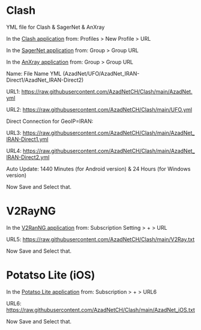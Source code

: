 # Clash
YML file for Clash & SagerNet & AnXray

In the [Clash application](https://github.com/Kr328) from:
Profiles > New Profile > URL

In the [SagerNet application](https://github.com/SagerNet/SagerNet) from:
Group > Group URL

In the [AnXray application](https://github.com/XTLS/AnXray) from:
Group > Group URL

Name: File Name YML (AzadNet/UFO/AzadNet_IRAN-Direct1/AzadNet_IRAN-Direct2)

URL1: https://raw.githubusercontent.com/AzadNetCH/Clash/main/AzadNet.yml

URL2: https://raw.githubusercontent.com/AzadNetCH/Clash/main/UFO.yml

Direct Connection for GeoIP=IRAN:

URL3: https://raw.githubusercontent.com/AzadNetCH/Clash/main/AzadNet_IRAN-Direct1.yml

URL4: https://raw.githubusercontent.com/AzadNetCH/Clash/main/AzadNet_IRAN-Direct2.yml

Auto Update:
1440 Minutes (for Android version)
&
24 Hours (for Windows version)

Now Save and Select that.

# V2RayNG
In the [V2RanNG application](https://play.google.com/store/apps/details?id=com.v2ray.ang) from:
Subscription Setting > + > URL

URL5: https://raw.githubusercontent.com/AzadNetCH/Clash/main/V2Ray.txt

Now Save and Select that.

# Potatso Lite (iOS)

In the [Potatso Lite application](https://apps.apple.com/us/app/potatso-lite/id1239860606) from:
Subscription > + > URL6

URL6: https://raw.githubusercontent.com/AzadNetCH/Clash/main/AzadNet_iOS.txt

Now Save and Select that.
